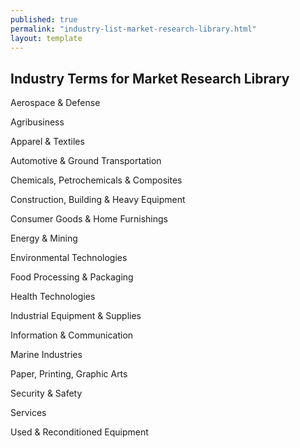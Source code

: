 ```yaml
---
published: true
permalink: "industry-list-market-research-library.html"
layout: template
---
```


## Industry Terms for Market Research Library

Aerospace &amp; Defense

Agribusiness

Apparel &amp; Textiles

Automotive &amp; Ground Transportation

Chemicals, Petrochemicals &amp; Composites

Construction, Building &amp; Heavy Equipment

Consumer Goods &amp; Home Furnishings

Energy &amp; Mining

Environmental Technologies

Food Processing &amp; Packaging

Health Technologies

Industrial Equipment &amp; Supplies

Information &amp; Communication

Marine Industries

Paper, Printing, Graphic Arts

Security &amp; Safety

Services

Used &amp; Reconditioned Equipment
